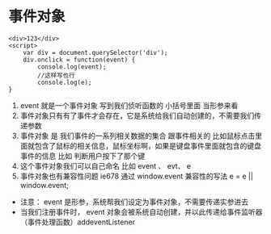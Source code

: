 # 事件对象

```
<div>123</div>
<script>
	var div = document.querySelector('div');
	div.onclick = function(event) {
		console.log(event);   
        //这样写也行
        console.log(e); 
}

```

1. event 就是一个事件对象 写到我们侦听函数的 小括号里面 当形参来看
2. 事件对象只有有了事件才会存在，它是系统给我们自动创建的，不需要我们传递参数
3. 事件对象 是 我们事件的一系列相关数据的集合 跟事件相关的 比如鼠标点击里面就包含了鼠标的相关信息，鼠标坐标啊，如果是键盘事件里面就包含的键盘事件的信息 比如 判断用户按下了那个键
4. 这个事件对象我们可以自己命名 比如 event 、 evt、 e
5. 事件对象也有兼容性问题 ie678 通过 window.event 兼容性的写法  e = e || window.event;

- 注意： event 是形参，系统帮我们设定为事件对象，不需要传递实参进去
- 当我们注册事件时， event 对象会被系统自动创建，并以此传递给事件监听器（事件处理函数）addeventListener
